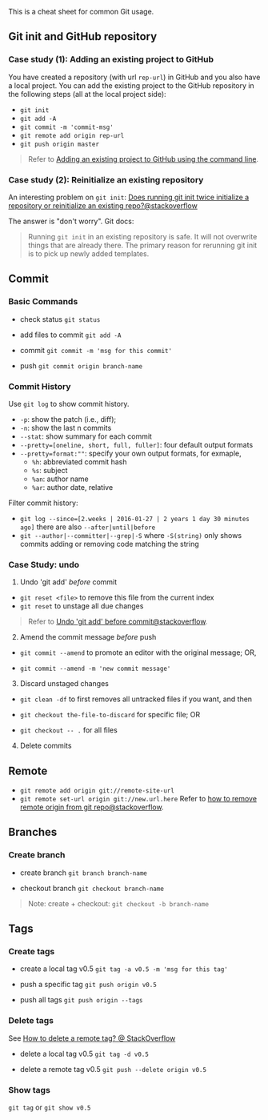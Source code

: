 This is a cheat sheet for common Git usage.

## Git init and GitHub repository

### Case study (1): Adding an existing project to GitHub

You have created a repository (with url `rep-url`) in GitHub and you also have a local project.
You can add the existing project to the GitHub repository in the following steps (all at the local project side):

- `git init`
- `git add -A`
- `git commit -m 'commit-msg'`
- `git remote add origin rep-url`
- `git push origin master`

> Refer to [Adding an existing project to GitHub using the command line](https://help.github.com/articles/adding-an-existing-project-to-github-using-the-command-line/).

### Case study (2): Reinitialize an existing repository

An interesting problem on `git init`: [Does running git init twice initialize a repository or reinitialize an existing repo?@stackoverflow](http://stackoverflow.com/q/5149694/1833118)

The answer is "don't worry". Git docs:
> Running `git init` in an existing repository is safe. It will not overwrite things that are already there. The primary reason for rerunning git init is to pick up newly added templates.

## Commit

### Basic Commands

- check status
`git status`

- add files to commit
`git add -A`

- commit
`git commit -m 'msg for this commit'`

- push
`git commit origin branch-name`

### Commit History

Use `git log` to show commit history.
  - `-p`: show the patch (i.e., diff); 
  - `-n`: show the last n commits
  - `--stat`: show summary for each commit
  - `--pretty=[oneline, short, full, fuller]`: four default output formats
  - `--pretty=format:""`: specify your own output formats, for exmaple,
    - `%h`: abbreviated commit hash
    - `%s`: subject
    - `%an`: author name
    - `%ar`: author date, relative

Filter commit history:
- `git log --since=[2.weeks | 2016-01-27 | 2 years 1 day 30 minutes ago]` there are also `--after|until|before`
- `git --author|--committer|--grep|-S` where `-S(string)` only shows commits adding or removing code matching the string

### Case Study: undo

1. Undo 'git add' *before* commit
  - `git reset <file>` to remove this file from the current index
  - `git reset` to unstage all due changes

  > Refer to [Undo 'git add' before commit@stackoverflow](http://stackoverflow.com/q/348170/1833118).

2. Amend the commit message *before* push

  - `git commit --amend` to promote an editor with the original message; OR,

  - `git commit --amend -m 'new commit message'`

3. Discard unstaged changes

  - `git clean -df` to first removes all untracked files if you want, and then

  - `git checkout the-file-to-discard` for specific file; OR
  
  - `git checkout -- .` for all files 
  
4. Delete commits

## Remote

- `git remote add origin git://remote-site-url`
- `git remote set-url origin git://new.url.here`
  Refer to [how to remove remote origin from git repo@stackoverflow](http://stackoverflow.com/a/16330439/1833118).
  
## Branches

### Create branch

- create branch
`git branch branch-name`

- checkout branch
`git checkout branch-name`

> Note: create + checkout: `git checkout -b branch-name`

## Tags

### Create tags

- create a local tag v0.5
`git tag -a v0.5 -m 'msg for this tag'`

- push a specific tag 
`git push origin v0.5`

- push all tags
`git push origin --tags`

### Delete tags 

See [How to delete a remote tag? @ StackOverflow](http://stackoverflow.com/a/5480292/1833118)

- delete a local tag v0.5
`git tag -d v0.5`

- delete a remote tag v0.5
`git push --delete origin v0.5`

### Show tags
`git tag` or `git show v0.5`
